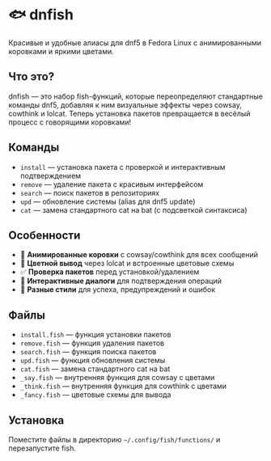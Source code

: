 # 🐟 dnfish

Красивые и удобные алиасы для dnf5 в Fedora Linux с анимированными коровками и яркими цветами.

## Что это?

dnfish — это набор fish-функций, которые переопределяют стандартные команды dnf5, добавляя к ним визуальные эффекты через cowsay, cowthink и lolcat. Теперь установка пакетов превращается в весёлый процесс с говорящими коровками!

## Команды

- `install` — установка пакета с проверкой и интерактивным подтверждением
- `remove` — удаление пакета с красивым интерфейсом
- `search` — поиск пакетов в репозиториях
- `upd` — обновление системы (alias для dnf5 update)
- `cat` — замена стандартного cat на bat (с подсветкой синтаксиса)

## Особенности

- 🐄 **Анимированные коровки** с cowsay/cowthink для всех сообщений
- 🌈 **Цветной вывод** через lolcat и встроенные цветовые схемы
- ✅ **Проверка пакетов** перед установкой/удалением
- 💬 **Интерактивные диалоги** для подтверждения операций
- 🎨 **Разные стили** для успеха, предупреждений и ошибок

## Файлы

- `install.fish` — функция установки пакетов
- `remove.fish` — функция удаления пакетов
- `search.fish` — функция поиска пакетов
- `upd.fish` — функция обновления системы
- `cat.fish` — замена стандартного cat на bat
- `_say.fish` — внутренняя функция для cowsay с цветами
- `_think.fish` — внутренняя функция для cowthink с цветами
- `_fancy.fish` — цветовые схемы для вывода

## Установка

Поместите файлы в директорию `~/.config/fish/functions/` и перезапустите fish.